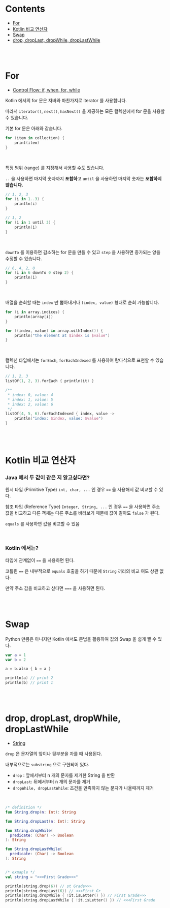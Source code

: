 # Contents

- [For](#for)
- [Kotlin 비교 연산자](#kotlin-비교-연산자)
- [Swap](#swap)
- [drop, dropLast, dropWhile, dropLastWhile](#drop-dropLast-dropWhile-dropLastWhile)

<br><br>

# For

- [Control Flow: if, when, for, while](https://kotlinlang.org/docs/reference/control-flow.html#control-flow-if-when-for-while)

Kotlin 에서의 for 문은 자바와 마찬가지로 iterator 를 사용합니다.

따라서 `iterator()`, `next()`, `hasNext()` 을 제공하는 모든 컬렉션에서 for 문을 사용할 수 있습니다.

기본 for 문은 아래와 같습니다.

```kotlin
for (item in collection) {
    print(item)
}
```

<br>

특정 범위 (range) 를 지정해서 사용할 수도 있습니다.

`..` 을 사용하면 마지막 숫자까지 **포함하**고 `until` 을 사용하면 마지막 숫자는 **포함하지 않습니다.**

```kotlin
// 1, 2, 3
for (i in 1..3) {
    println(i)
}

// 1, 2
for (i in 1 until 3) {
    println(i)
}
```

<br>

`downTo` 를 이용하면 감소하는 for 문을 만들 수 있고 `step` 을 사용하면 증가되는 양을 수정할 수 있습니다.

```kotlin
// 6, 4, 2, 0
for (i in 6 downTo 0 step 2) {
    println(i)
}
```

<br>

배열을 순회할 때는 `index` 만 뽑아내거나 `(index, value)` 형태로 순회 가능합니다.

```kotlin
for (i in array.indices) {
    println(array[i])
}
```

```kotlin
for ((index, value) in array.withIndex()) {
    println("the element at $index is $value")
}
```

<br>

컬렉션 타입에서는 `forEach`, `forEachIndexed` 를 사용하여 람다식으로 표현할 수 있습니다.

```kotlin
// 1, 2, 3
listOf(1, 2, 3).forEach { println(it) }

/**
 * index: 0, value: 4
 * index: 1, value: 5
 * index: 2, value: 6
 */
listOf(4, 5, 6).forEachIndexed { index, value -> 
    println("index: $index, value: $value")
}
```

<br><br>

# Kotlin 비교 연산자

### Java 에서 두 값이 같은 지 알고싶다면?

원시 타입 (Primitive Type) `int, char, ...` 인 경우 `==` 을 사용해서 값 비교할 수 있다.

참조 타입 (Reference Type) `Integer, String, ...` 인 경우 `==` 을 사용하면 주소 값을 비교하고 다른 객체는 다른 주소를 바라보기 때문에 값이 같아도 `false` 가 된다.

`equals` 를 사용하면 값을 비교할 수 있음

<br>

### Kotlin 에서는?

타입에 관계없이 `==` 을 사용하면 된다.

코틀린 `==` 은 내부적으로 `equals` 호출을 하기 때문에 `String` 끼리의 비교 여도 상관 없다.

만약 주소 값을 비교하고 싶다면 `===` 을 사용하면 된다.

<br><br>

# Swap

Python 만큼은 아니지만 Kotlin 에서도 문법을 활용하여 값의 Swap 을 쉽게 짤 수 있다.

```kotlin
var a = 1
var b = 2

a = b.also { b = a }

println(a) // print 2
println(b) // print 1
```

<br><br>

# drop, dropLast, dropWhile, dropLastWhile

- [String](https://kotlinlang.org/api/latest/jvm/stdlib/kotlin/-string/)

`drop` 은 문자열의 앞이나 뒷부분을 자를 때 사용된다.

내부적으로는 `substring` 으로 구현되어 있다.


- `drop` : 앞에서부터 n 개의 문자를 제거한 String 을 반환
- `dropLast`:  뒤에서부터 n 개의 문자를 제거
- `dropWhile, dropLastWhile`: 조건을 만족하지 않는 문자가 나올때까지 제거

<br>

```kotlin
/* definition */
fun String.drop(n: Int): String

fun String.dropLast(n: Int): String

fun String.dropWhile(
  predicate: (Char) -> Boolean
): String

fun String.dropLastWhile(
  predicate: (Char) -> Boolean
): String


/* exmaple */
val string = "<<<First Grade>>>"

println(string.drop(6)) // st Grade>>>
println(string.dropLast(6)) // <<<First Gr
println(string.dropWhile { !it.isLetter() }) // First Grade>>>
println(string.dropLastWhile { !it.isLetter() }) // <<<First Grade
```

<br>
